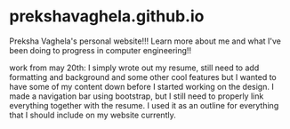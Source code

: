 # prekshavaghela.github.io
Preksha Vaghela's personal website!!! Learn more about me and what I've been doing to progress in computer engineering!! 

work from may 20th:
I simply wrote out my resume, still need to add formatting and background and some other cool features but I wanted to have some of my content down before I started working on the design.
I made a navigation bar using bootstrap, but I still need to properly link everything together with the resume. I used it as an outline for everything that I should include on my website currently. 
